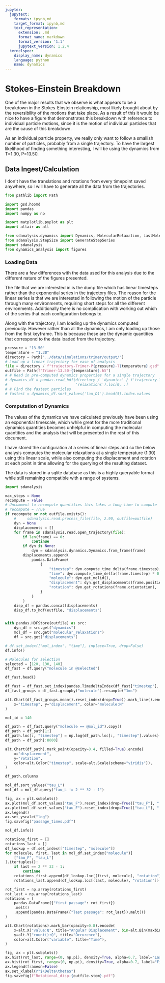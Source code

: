 ```yaml
---
jupyter:
  jupytext:
    formats: ipynb,md
    target_format: ipynb,md
    text_representation:
      extension: .md
      format_name: markdown
      format_version: '1.1'
      jupytext_version: 1.2.4
  kernelspec:
    display_name: dynamics
    language: python
    name: dynamics
---
```


# Stokes-Einstein Breakdown


One of the major results that we observe
is what appears to be a breakdown
in the Stokes-Einstein relationship,
most likely brought about by the reversibility of
the motions that take place.
As a result of this it would be nice to have
a figure that demonstrates this breakdown
with reference to individual particle motions,
since it is the motion of individual particles
that are the cause of this breakdown.

As an individual particle property,
we really only want to follow a smallish number of particles,
probably from a single trajectory.
To have the largest likelihood of
finding something interesting,
I will be using the dynamics from T=1.30, P=13.50.


## Data Ingest/Calculation


I don't have the translations and rotations from
every timepoint saved anywhere,
so I will have to generate all the data
from the trajectories.

```python
from pathlib import Path

import gsd.hoomd
import pandas
import numpy as np

import matplotlib.pyplot as plt
import altair as alt

from sdanalysis.dynamics import Dynamics, MolecularRelaxation, LastMolecularRelaxation
from sdanalysis.StepSize import GenerateStepSeries
import sdanalysis
from dynamics_analysis import figures

```

### Loading Data

There are a few differences with the data used for this analysis
due to the different nature of the figures presented.

The file that we are interested in is the dump file which has linear timesteps
rather than the exponential series in the trajectory files.
The reason for the linear series is that we are interested in
following the motion of the particle through many environments,
requiring short steps for all the different environments.
Additionally there is no complication with working out
which of the series that each configuration belongs to.

Along with the trajectory,
I am loading up the dynamics computed previously.
However rather than all the dynamics,
I am only loading up those from the first keyframe.
This is because these are the dynamic quantities that
correspond to the data loaded from the trajectory.

```python
pressure = "13.50"
temperature = "1.30"
directory = Path("../data/simulations/trimer/output/")
# Load up a linear trajectory for ease of analysis
file = directory / f"trajectory-Trimer-P{pressure}-T{temperature}.gsd"
outfile = Path(f"Trimer-13.50-{temperature}.h5")
# # Read in pre-computed dynamics properties for a single trajectory
# dynamics_df = pandas.read_hdf(directory / 'dynamics' / f'trajectory-13.50-{temperature}.hdf5',
#                               'relaxations').loc[0, :]
# # Find the fastest particles
# fastest = dynamics_df.sort_values('tau_D1').head(5).index.values
```

### Computation of Dynamics

The values of the dynamics we have calculated previously have been using an exponential timescale, which while great for the more traditional dynamics quantities becomes unhelpful in computing the molecular quantities and the analysis that will be presented in the rest of this document.

I have stored the configuration at a series of linear steps and so the below analysis computes the molecular relaxations at a single temperature (1.30) using this linear scale, while also computing the displacement and rotation at each point in time allowing for the querying of the resulting dataset.

The data is stored in a sqlite database as this is a highly queryable format while still remaining compatible with a range of systems.

```python
import sdanalysis
```

```python
max_steps = None
recompute = False
# Uncomment to recompute quantities this takes a long time to compute
# recompute = True
if recompute or not outfile.exists():
    #     sdanalysis.read.process_file(file, 2.90, outfile=outfile)
    dyn = None
    displacements = []
    for frame in sdanalysis.read.open_trajectory(file):
        if len(frame) == 0:
            continue
        if dyn is None:
            dyn = sdanalysis.dynamics.Dynamics.from_frame(frame)
        displacements.append(
            pandas.DataFrame(
                {
                    "timestep": dyn.compute_time_delta(frame.timestep),
                    "time": dyn.compute_time_delta(frame.timestep) * 0.005,
                    "molecule": dyn.get_molid(),
                    "displacement": dyn.get_displacements(frame.position),
                    "rotation": dyn.get_rotations(frame.orientation),
                }
            )
        )
    disp_df = pandas.concat(displacements)
    disp_df.to_hdf(outfile, "displacements")


with pandas.HDFStore(outfile) as src:
    dyn_df = src.get("dynamics")
    mol_df = src.get("molecular_relaxations")
    df = src.get("displacements")
```

```python
# df.set_index(["mol_index", "time"], inplace=True, drop=False)
df.info()
```

```python
# Molecules for selection
selected = [120, 130, 140]
df_fast = df.query("molecule in @selected")
```

```python
df_fast.head()
```

```python
df_fast = df_fast.set_index(pandas.TimedeltaIndex(df_fast["timestep"], unit="ns"))
df_fast_groups = df_fast.groupby("molecule").resample("1ms")
```

```python
alt.Chart(df_fast_groups.mean().reset_index(drop=True)).mark_line().encode(
    x="timestep", y="displacement", color="molecule:N"
)
```

```python
mol_id = 140

df_path = df_fast.query("molecule == @mol_id").copy()
df_path = df_path[1:]
df_path.loc[:, "timestep"] = np.log(df_path.loc[:, "timestep"].values)
df_path = df_path[:8000]
```

```python
alt.Chart(df_path).mark_point(opacity=0.4, filled=True).encode(
    x="displacement",
    y="rotation",
    color=alt.Color("timestep", scale=alt.Scale(scheme="viridis")),
)
```

```python
df_path.columns
```

```python
mol_df.sort_values("tau_L")
mol_df = mol_df.query("tau_L != 2 ** 32 - 1")
```

```python
fig, ax = plt.subplots()
ax.plot(mol_df.sort_values("tau_F").reset_index(drop=True)["tau_F"], ".")
ax.plot(mol_df.sort_values("tau_F").reset_index(drop=True)["tau_L"], ".")
ax.legend()
ax.set_yscale("log")
fig.savefig("passage_times.pdf")
```

```python
mol_df.info()
```

```python
rotations_first = []
rotations_last = []
df_lookup = df.set_index(["timestep", "molecule"])
for molecule, first, last in mol_df.set_index("molecule")[
    ["tau_F", "tau_L"]
].itertuples():
    if last == 2 ** 32 - 1:
        continue
    rotations_first.append(df_lookup.loc[(first, molecule), "rotation"])
    rotations_last.append(df_lookup.loc[(last, molecule), "rotation"])
```

```python
rot_first = np.array(rotations_first)
rot_last = np.array(rotations_last)
rotations = (
    pandas.DataFrame({"first passage": rot_first})
    .melt()
    .append(pandas.DataFrame({"last passage": rot_last}).melt())
)
```

```python
alt.Chart(rotations).mark_bar(opacity=0.8).encode(
    x=alt.X("value:Q", title="Angular Displacement", bin=alt.Bin(maxbins=20)),
    y=alt.Y("count():Q", title="Occurence"),
    color=alt.Color("variable", title="Time"),
)
```

```python
fig, ax = plt.subplots()
ax.hist(rot_last, range=(0, np.pi), density=True, alpha=0.7, label="Last Passage")
ax.hist(rot_first, range=(0, np.pi), density=True, alpha=0.7, label="First Passage")
ax.legend(frameon=False)
ax.set_xlabel(r"$\Delta\theta$")
fig.savefig(f"Rotational_disp-{outfile.stem}.pdf")
```
